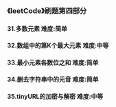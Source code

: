 ### 《leetCode》刷题第四部分
#### 31.多数元素        难度:简单
#### 32.数组中的第K个最大元素     难度:中等
#### 33.最小元素各数位之和       难度:简单
#### 34.删去字符串中的元音       难度:简单
#### 35.tinyURL的加密与解密       难度:中等